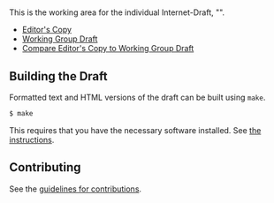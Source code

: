 # 

This is the working area for the individual Internet-Draft, "".

* [Editor's Copy](https://ekr.github.io/mls-architecture/#go.draft-rescorla-mls-architecture.html)
* [Working Group Draft](https://tools.ietf.org/html/draft-rescorla-mls-architecture)
* [Compare Editor's Copy to Working Group Draft](https://ekr.github.io/mls-architecture/#go.draft-rescorla-mls-architecture.diff)

## Building the Draft

Formatted text and HTML versions of the draft can be built using `make`.

```sh
$ make
```

This requires that you have the necessary software installed.  See
[the instructions](https://github.com/martinthomson/i-d-template/blob/master/doc/SETUP.md).


## Contributing

See the
[guidelines for contributions](https://github.com/ekr/mls-architecture/blob/master/CONTRIBUTING.md).

